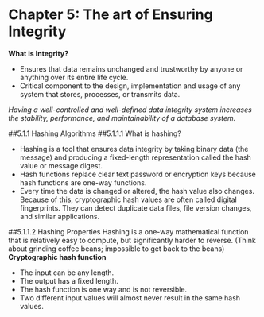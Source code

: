# Chapter 5: The art of Ensuring Integrity

**What is Integrity?**
- Ensures that data remains unchanged and trustworthy by anyone or anything over its entire life cycle.
- Critical component to the design, implementation and usage of any system that stores, processes, or transmits data.

_Having a well-controlled and well-defined data integrity system increases the stability, performance, and maintainability of a database system._

##5.1.1 Hashing Algorithms
##5.1.1.1 What is hashing?
- Hashing is a tool that ensures data integrity by taking binary data (the message) and producing a fixed-length representation called the hash value or message digest.
- Hash functions replace clear text password or encryption keys because hash functions are one-way functions.
- Every time the data is changed or altered, the hash value also changes. Because of this, cryptographic hash values are often called digital fingerprints. They can detect duplicate data files, file version changes, and similar applications.

##5.1.1.2 Hashing Properties
Hashing is a one-way mathematical function that is relatively easy to compute, but significantly harder to reverse. (Think about grinding coffee beans; impossible to get back to the beans)
**Cryptographic hash function**
- The input can be any length.
- The output has a fixed length.
- The hash function is one way and is not reversible.
- Two different input values will almost never result in the same hash values.
